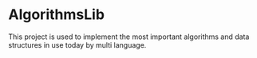 # AlgorithmsLib
This project is used to implement the most important algorithms and data structures in use today by multi language.
